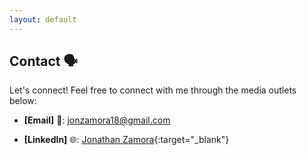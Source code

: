 ```yaml
---
layout: default
---
```


## Contact 🗣
Let's connect! Feel free to connect with me through the media outlets below:

* **[Email]** 📧: [jonzamora18@gmail.com](mailto:jonzamora18@gmail.com)

* **[LinkedIn]** 🌐: [Jonathan Zamora](https://linkedin.com/in/jonzamora18){:target="_blank"}